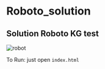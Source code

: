 # Roboto_solution

## Solution Roboto KG test 

![robot](https://cloud.githubusercontent.com/assets/22400004/26279848/4611295a-3d7c-11e7-9d16-d5ca74ed5e05.PNG)

To Run: just open `index.html`

